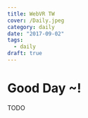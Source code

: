 ```yaml
---
title: WebVR TW
cover: /Daily.jpeg
category: daily
date: "2017-09-02"
tags:
  - daily
draft: true
---
```


# Good Day ~!

TODO

